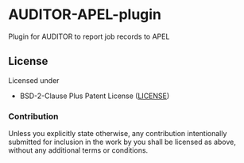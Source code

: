 # AUDITOR-APEL-plugin

Plugin for AUDITOR to report job records to APEL

## License

Licensed under

 - BSD-2-Clause Plus Patent License ([LICENSE](https://github.com/ALU-Schumacher/AUDITOR-APEL-plugin/blob/main/LICENSE))

### Contribution

Unless you explicitly state otherwise, any contribution intentionally submitted for inclusion in the work by you shall be licensed as above, without any additional terms or conditions.